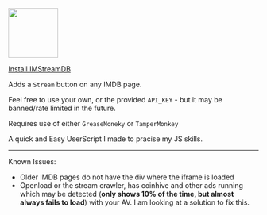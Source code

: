 <img src="https://i.imgur.com/cKUUKbK.png" width="100">

[Install IMStreamDB](https://github.com/ZombieTaco/IMStreamDB/raw/master/code.user.js)

Adds a ``Stream`` button on any IMDB page.

Feel free to use your own, or the provided ``API_KEY`` - but it may be banned/rate limited in the future.

Requires use of either ``GreaseMoneky`` or ``TamperMonkey``

A quick and Easy UserScript I made to pracise my JS skills.

<hr>

Known Issues:
  - Older IMDB pages do not have the div where the iframe is loaded
  - Openload or the stream crawler, has coinhive and other ads running which may be detected (**only shows 10% of the time, but almost always fails to load**) with your AV. I am looking at a solution to fix this.
